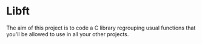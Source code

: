 # Libft
The aim of this project is to code a C library regrouping usual functions that you'll be allowed to use in all your other projects.
